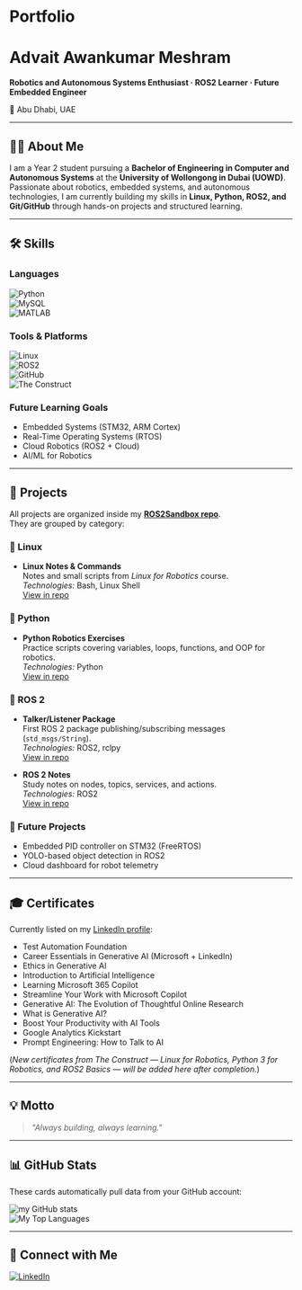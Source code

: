 # Portfolio
# Advait Awankumar Meshram

**Robotics and Autonomous Systems Enthusiast · ROS2 Learner · Future Embedded Engineer**

📍 Abu Dhabi, UAE  

---

## 👨‍💻 About Me
I am a Year 2 student pursuing a **Bachelor of Engineering in Computer and Autonomous Systems** at the **University of Wollongong in Dubai (UOWD)**.  
Passionate about robotics, embedded systems, and autonomous technologies, I am currently building my skills in **Linux, Python, ROS2, and Git/GitHub** through hands-on projects and structured learning.  

---

## 🛠️ Skills

### Languages
![Python](https://img.shields.io/badge/-Python-3776AB?logo=python&logoColor=white)  
![MySQL](https://img.shields.io/badge/-MySQL-4479A1?logo=mysql&logoColor=white)  
![MATLAB](https://img.shields.io/badge/-MATLAB-ff8800?logo=mathworks&logoColor=white)  

### Tools & Platforms
![Linux](https://img.shields.io/badge/-Linux-FCC624?logo=linux&logoColor=black)  
![ROS2](https://img.shields.io/badge/-ROS2-22314E?logo=ros&logoColor=white)  
![GitHub](https://img.shields.io/badge/-GitHub-181717?logo=github&logoColor=white)  
![The Construct](https://img.shields.io/badge/-The%20Construct-00C7B7?style=flat)  

### Future Learning Goals
- Embedded Systems (STM32, ARM Cortex)  
- Real-Time Operating Systems (RTOS)  
- Cloud Robotics (ROS2 + Cloud)  
- AI/ML for Robotics  

---

## 📂 Projects

All projects are organized inside my **[ROS2Sandbox repo](https://github.com/advaitmeshram/ROS2-sandbox)**.  
They are grouped by category:

### 🔹 Linux
- **Linux Notes & Commands**  
  Notes and small scripts from *Linux for Robotics* course.  
  *Technologies:* Bash, Linux Shell  
  [View in repo](https://github.com/advaitmeshram/ROS2-sandbox/tree/main/linux-notes)

### 🔹 Python
- **Python Robotics Exercises**  
  Practice scripts covering variables, loops, functions, and OOP for robotics.  
  *Technologies:* Python  
  [View in repo](https://github.com/advaitmeshram/ROS2-sandbox/tree/main/python-robotics)

### 🔹 ROS 2
- **Talker/Listener Package**  
  First ROS 2 package publishing/subscribing messages (`std_msgs/String`).  
  *Technologies:* ROS2, rclpy  
  [View in repo](https://github.com/advaitmeshram/ROS2-sandbox/tree/main/colcon_ws/src/talker_listener)  

- **ROS 2 Notes**  
  Study notes on nodes, topics, services, and actions.  
  *Technologies:* ROS2  
  [View in repo](https://github.com/advaitmeshram/ROS2-sandbox/tree/main/ros2-basics)

### 🔹 Future Projects
- Embedded PID controller on STM32 (FreeRTOS)  
- YOLO-based object detection in ROS2  
- Cloud dashboard for robot telemetry  

---

## 🎓 Certificates

Currently listed on my [LinkedIn profile](https://www.linkedin.com/in/advait-awankumar-meshram-b75a80333/):  

- Test Automation Foundation  
- Career Essentials in Generative AI (Microsoft + LinkedIn)  
- Ethics in Generative AI  
- Introduction to Artificial Intelligence  
- Learning Microsoft 365 Copilot  
- Streamline Your Work with Microsoft Copilot  
- Generative AI: The Evolution of Thoughtful Online Research  
- What is Generative AI?  
- Boost Your Productivity with AI Tools  
- Google Analytics Kickstart  
- Prompt Engineering: How to Talk to AI  

(*New certificates from The Construct — Linux for Robotics, Python 3 for Robotics, and ROS2 Basics — will be added here after completion.*)

---

## 💡 Motto
> *"Always building, always learning."*

---

## 📊 GitHub Stats

These cards automatically pull data from your GitHub account:

![my GitHub stats](https://github-readme-stats.vercel.app/api?username=advaitmeshram&show_icons=true&theme=tokyonight)  
![My Top Languages](https://github-readme-stats.vercel.app/api/top-langs/?username=advaitmeshram&layout=compact&theme=tokyonight)

---

## 🔗 Connect with Me
[![LinkedIn](https://img.shields.io/badge/-LinkedIn-0077B5?logo=linkedin&logoColor=white)](https://www.linkedin.com/in/advait-awankumar-meshram-b75a80333/)

